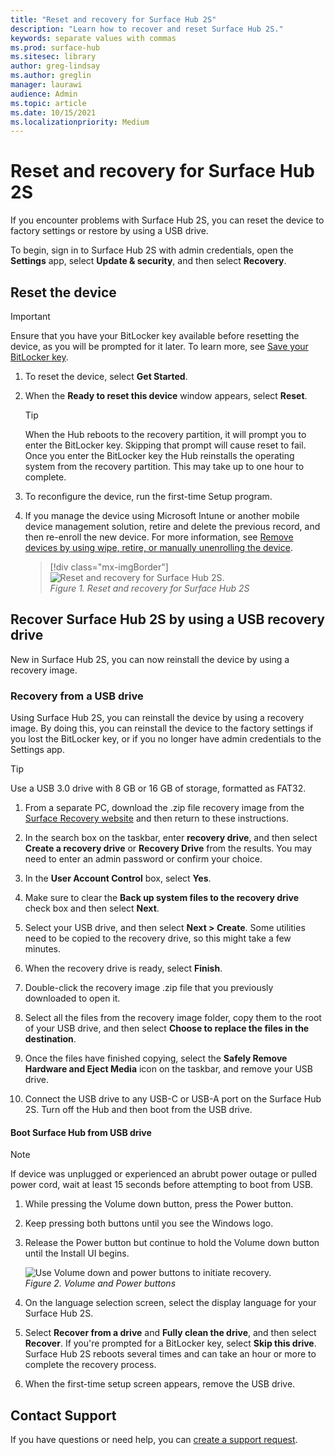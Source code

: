 ```yaml
---
title: "Reset and recovery for Surface Hub 2S"
description: "Learn how to recover and reset Surface Hub 2S."
keywords: separate values with commas
ms.prod: surface-hub
ms.sitesec: library
author: greg-lindsay
ms.author: greglin
manager: laurawi
audience: Admin
ms.topic: article
ms.date: 10/15/2021
ms.localizationpriority: Medium
---
```


# Reset and recovery for Surface Hub 2S

If you encounter problems with Surface Hub 2S, you can reset the device to factory settings or restore by using a USB drive.

To begin, sign in to Surface Hub 2S with admin credentials, open the **Settings** app, select **Update & security**, and then select **Recovery**.

## Reset the device

   > [!IMPORTANT]
   > Ensure that you have your BitLocker key available before resetting the device, as you will be prompted for it later. To learn more, see [Save your BitLocker key](save-bitlocker-key-surface-hub.md).

1. To reset the device, select **Get Started**.

2. When the **Ready to reset this device** window appears, select **Reset**.
  
   > [!TIP]
   > When the Hub reboots to the recovery partition, it will prompt you to enter the BitLocker key. Skipping that prompt will cause reset to fail. Once you enter the BitLocker key the Hub reinstalls the operating system from the recovery partition. This may take up to one hour to complete.
  
3. To reconfigure the device, run the first-time Setup program.

4. If you manage the device using Microsoft Intune or another mobile device management solution, retire and delete the previous record, and then re-enroll the new device. For more information, see [Remove devices by using wipe, retire, or manually unenrolling the device](/intune/devices-wipe).

   > [!div class="mx-imgBorder"]
   > ![*Reset and recovery for Surface Hub 2S*.](images/sh2-reset.png)
   <br/>*Figure 1. Reset and recovery for Surface Hub 2S*

## Recover Surface Hub 2S by using a USB recovery drive

New in Surface Hub 2S, you can now reinstall the device by using a recovery image.

### Recovery from a USB drive

Using Surface Hub 2S, you can reinstall the device by using a recovery image. By doing this, you can reinstall the device to the factory settings if you lost the BitLocker key, or if you no longer have admin credentials to the Settings app.

>[!TIP]
>Use a USB 3.0 drive with 8 GB or 16 GB of storage, formatted as FAT32.

1. From a separate PC, download the .zip file recovery image from the [Surface Recovery website](https://support.microsoft.com/surfacerecoveryimage?devicetype=surfacehub2s) and then return to these instructions.

2. In the search box on the taskbar, enter **recovery drive**, and then select **Create a recovery drive** or **Recovery Drive** from the results. You may need to enter an admin password or confirm your choice.

3. In the **User Account Control** box, select **Yes**.

4. Make sure to clear the **Back up system files to the recovery drive** check box and then select **Next**.

5. Select your USB drive, and then select **Next > Create**.  Some utilities need to be copied to the recovery drive, so this might take a few minutes.

6. When the recovery drive is ready, select **Finish**.

7. Double-click the recovery image .zip file that you previously downloaded to open it.

8. Select all the files from the recovery image folder, copy them to the root of your USB drive, and then select **Choose to replace the files in the destination**.

9. Once the files have finished copying, select the **Safely Remove Hardware and Eject Media** icon on the taskbar, and remove your USB drive.

10. Connect the USB drive to any USB-C or USB-A port on the Surface Hub 2S. Turn off the Hub and then boot from the USB drive.

#### Boot Surface Hub from USB drive

>[!NOTE]
>If device was unplugged or experienced an abrubt power outage or pulled power cord, wait at least 15 seconds before attempting to boot from USB.

1. While pressing the Volume down button, press the Power button.

2. Keep pressing both buttons until you see the Windows logo.

3. Release the Power button but continue to hold the Volume down button until the Install UI begins.

   ![*Use Volume down and power buttons to initiate recovery*.](images/sh2-keypad.png)
   <br>*Figure 2. Volume and Power buttons*

4. On the language selection screen, select the display language for your Surface Hub 2S.

5. Select **Recover from a drive** and **Fully clean the drive**, and then select **Recover**. If you're prompted for a BitLocker key, select **Skip this drive**. Surface Hub 2S reboots several times and can take an hour or more to complete the recovery process.

6. When the first-time setup screen appears, remove the USB drive.

## Contact Support

If you have questions or need help, you can [create a support request](https://support.microsoft.com/supportforbusiness/productselection).
